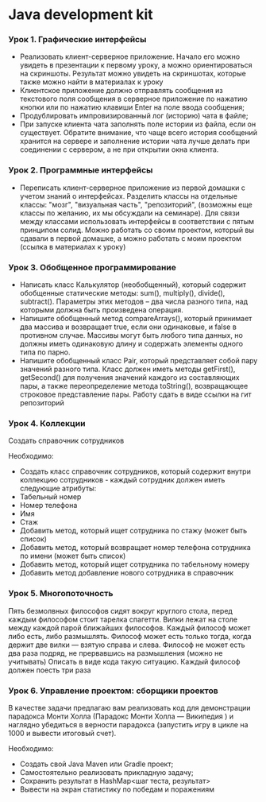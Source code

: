 # Java development kit

### Урок 1. Графические интерфейсы
- Реализовать клиент-серверное приложение. Начало его можно увидеть в презентации к первому уроку, а можно ориентироваться на скриншоты. Результат можно увидеть на скриншотах, которые также можно найти в материалах к уроку
- Клиентское приложение должно отправлять сообщения из текстового поля сообщения в серверное приложение по нажатию кнопки или по нажатию клавиши Enter на поле ввода сообщения;
- Продублировать импровизированный лог (историю) чата в файле;
- При запуске клиента чата заполнять поле истории из файла, если он существует. Обратите внимание, что чаще всего история сообщений хранится на сервере и заполнение истории чата лучше делать при соединении с сервером, а не при открытии окна клиента.

### Урок 2. Программные интерфейсы
- Переписать клиент-серверное приложение из первой домашки с учетом знаний о интерфейсах. Разделить классы на отдельные классы: "мозг", "визуальная часть", "репозиторий", (возможны еще классы по желанию, их мы обсуждали на семинаре). Для связи между классами использовать интерфейсы в соответствии с пятым принципом солид. Можно работать со своим проектом, который вы сдавали в первой домашке, а можно работать с моим проектом (ссылка в материалах к уроку)

### Урок 3. Обобщенное программирование
- Написать класс Калькулятор (необобщенный), который содержит обобщенные статические методы: sum(), multiply(), divide(), subtract(). Параметры этих методов – два числа разного типа, над которыми должна быть произведена операция.
- Напишите обобщенный метод compareArrays(), который принимает два массива и возвращает true, если они одинаковые, и false в противном случае. Массивы могут быть любого типа данных, но должны иметь одинаковую длину и содержать элементы одного типа по парно.
- Напишите обобщенный класс Pair, который представляет собой пару значений разного типа. Класс должен иметь методы getFirst(), getSecond() для получения значений каждого из составляющих пары, а также переопределение метода toString(), возвращающее строковое представление пары. Работу сдать в виде ссылки на гит репозиторий

### Урок 4. Коллекции
Создать справочник сотрудников

Необходимо:
- Создать класс справочник сотрудников, который содержит внутри коллекцию сотрудников - каждый сотрудник должен иметь следующие атрибуты:
- Табельный номер
- Номер телефона
- Имя
- Стаж
- Добавить метод, который ищет сотрудника по стажу (может быть список)
- Добавить метод, который возвращает номер телефона сотрудника по имени (может быть список)
- Добавить метод, который ищет сотрудника по табельному номеру
- Добавить метод добавление нового сотрудника в справочник

### Урок 5. Многопоточность
Пять безмолвных философов сидят вокруг круглого стола, перед каждым философом стоит тарелка спагетти.
Вилки лежат на столе между каждой парой ближайших философов.
Каждый философ может либо есть, либо размышлять.
Философ может есть только тогда, когда держит две вилки — взятую справа и слева.
Философ не может есть два раза подряд, не прервавшись на размышления (можно не учитывать)
Описать в виде кода такую ситуацию. Каждый философ должен поесть три раза
### Урок 6. Управление проектом: сборщики проектов
В качестве задачи предлагаю вам реализовать код для демонстрации парадокса Монти Холла (Парадокс Монти Холла — Википедия ) и наглядно убедиться в верности парадокса (запустить игру в цикле на 1000 и вывести итоговый счет).

Необходимо:
- Создать свой Java Maven или Gradle проект;
- Самостоятельно реализовать прикладную задачу;
- Сохранить результат в HashMap<шаг теста, результат>
- Вывести на экран статистику по победам и поражениям